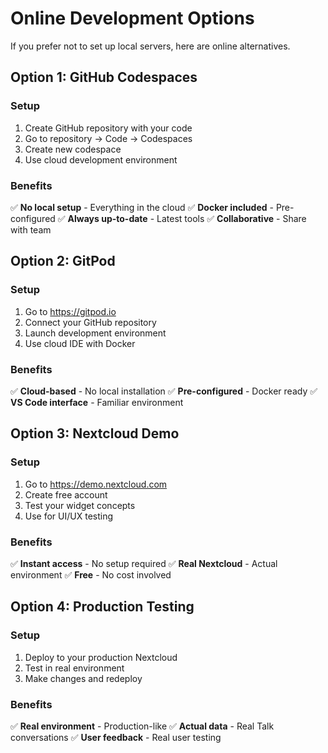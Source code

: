 # Online Development Options

If you prefer not to set up local servers, here are online alternatives.

## Option 1: GitHub Codespaces

### Setup
1. Create GitHub repository with your code
2. Go to repository → Code → Codespaces
3. Create new codespace
4. Use cloud development environment

### Benefits
✅ **No local setup** - Everything in the cloud
✅ **Docker included** - Pre-configured
✅ **Always up-to-date** - Latest tools
✅ **Collaborative** - Share with team

## Option 2: GitPod

### Setup
1. Go to https://gitpod.io
2. Connect your GitHub repository
3. Launch development environment
4. Use cloud IDE with Docker

### Benefits
✅ **Cloud-based** - No local installation
✅ **Pre-configured** - Docker ready
✅ **VS Code interface** - Familiar environment

## Option 3: Nextcloud Demo

### Setup
1. Go to https://demo.nextcloud.com
2. Create free account
3. Test your widget concepts
4. Use for UI/UX testing

### Benefits
✅ **Instant access** - No setup required
✅ **Real Nextcloud** - Actual environment
✅ **Free** - No cost involved

## Option 4: Production Testing

### Setup
1. Deploy to your production Nextcloud
2. Test in real environment
3. Make changes and redeploy

### Benefits
✅ **Real environment** - Production-like
✅ **Actual data** - Real Talk conversations
✅ **User feedback** - Real user testing
